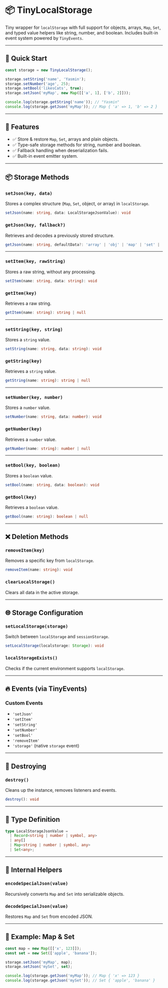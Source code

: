 # 📦 TinyLocalStorage

Tiny wrapper for `localStorage` with full support for objects, arrays, `Map`, `Set`, and typed value helpers like string, number, and boolean. Includes built-in event system powered by `TinyEvents`.

---

## 🚀 Quick Start

```js
const storage = new TinyLocalStorage();

storage.setString('name', 'Yasmin');
storage.setNumber('age', 25);
storage.setBool('likesCats', true);
storage.setJson('myMap', new Map([['a', 1], ['b', 2]]));

console.log(storage.getString('name')); // "Yasmin"
console.log(storage.getJson('myMap')); // Map { 'a' => 1, 'b' => 2 }
```

---

## 🧠 Features

* ✅ Store & restore `Map`, `Set`, arrays and plain objects.
* ✅ Type-safe storage methods for string, number and boolean.
* ✅ Fallback handling when deserialization fails.
* ✅ Built-in event emitter system.

---

## 📦 Storage Methods

### `setJson(key, data)`

Stores a complex structure (`Map`, `Set`, object, or array) in `localStorage`.

```ts
setJson(name: string, data: LocalStorageJsonValue): void
```

### `getJson(key, fallback?)`

Retrieves and decodes a previously stored structure.

```ts
getJson(name: string, defaultData?: 'array' | 'obj' | 'map' | 'set' | 'null'): LocalStorageJsonValue | null
```

---

### `setItem(key, rawString)`

Stores a raw string, without any processing.

```ts
setItem(name: string, data: string): void
```

### `getItem(key)`

Retrieves a raw string.

```ts
getItem(name: string): string | null
```

---

### `setString(key, string)`

Stores a `string` value.

```ts
setString(name: string, data: string): void
```

### `getString(key)`

Retrieves a `string` value.

```ts
getString(name: string): string | null
```

---

### `setNumber(key, number)`

Stores a `number` value.

```ts
setNumber(name: string, data: number): void
```

### `getNumber(key)`

Retrieves a `number` value.

```ts
getNumber(name: string): number | null
```

---

### `setBool(key, boolean)`

Stores a `boolean` value.

```ts
setBool(name: string, data: boolean): void
```

### `getBool(key)`

Retrieves a `boolean` value.

```ts
getBool(name: string): boolean | null
```

---

## ❌ Deletion Methods

### `removeItem(key)`

Removes a specific key from `localStorage`.

```ts
removeItem(name: string): void
```

### `clearLocalStorage()`

Clears all data in the active storage.

---

## 🌐 Storage Configuration

### `setLocalStorage(storage)`

Switch between `localStorage` and `sessionStorage`.

```ts
setLocalStorage(localstorage: Storage): void
```

### `localStorageExists()`

Checks if the current environment supports `localStorage`.

---

## 🔥 Events (via TinyEvents)

### Custom Events

* `'setJson'`
* `'setItem'`
* `'setString'`
* `'setNumber'`
* `'setBool'`
* `'removeItem'`
* `'storage'` (native `storage` event)

---

## 🧹 Destroying

### `destroy()`

Cleans up the instance, removes listeners and events.

```ts
destroy(): void
```

---

## 🧩 Type Definition

```ts
type LocalStorageJsonValue =
  | Record<string | number | symbol, any>
  | any[]
  | Map<string | number | symbol, any>
  | Set<any>;
```

---

## 🔐 Internal Helpers

### `encodeSpecialJson(value)`

Recursively converts `Map` and `Set` into serializable objects.

### `decodeSpecialJson(value)`

Restores `Map` and `Set` from encoded JSON.

---

## 🧪 Example: Map & Set

```js
const map = new Map([['x', 123]]);
const set = new Set(['apple', 'banana']);

storage.setJson('myMap', map);
storage.setJson('mySet', set);

console.log(storage.getJson('myMap')); // Map { 'x' => 123 }
console.log(storage.getJson('mySet')); // Set { 'apple', 'banana' }
```
